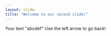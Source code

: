 ```yaml
---
layout: slide
title: "Welcome to our second slide!"
---
```

Your text "abcdef"
Use the left arrow to go back!
